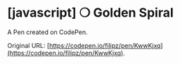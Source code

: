# [javascript] ❍  Golden Spiral

A Pen created on CodePen.

Original URL: [https://codepen.io/filipz/pen/KwwKjxq](https://codepen.io/filipz/pen/KwwKjxq).

